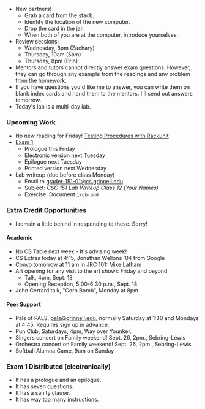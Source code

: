 * New partners!
    * Grab a card from the stack.
    * Identify the location of the new computer.
    * Drop the card in the jar.
    * When both of you are at the computer, introduce yourselves.
* Review sessions:
    * Wednesday, 8pm (Zachary)
    * Thursday, 10am (Sam)
    * Thursday, 8pm (Erin)
* Mentors and tutors cannot directly answer exam questions.  However, they 
  can go through any example from the readings and any problem from the
  homework.
* If you have questions you'd like me to answer, you can write them on
  blank index cards and hand them to the mentors.  I'll send out answers
  tomorrow.
* Today's lab is a multi-day lab.

### Upcoming Work

* No new reading for Friday!
  [Testing Procedures with Rackunit](../readings/rackunit-rgb-reading.html)
* [Exam 1](../assignments/exam.01.html) 
    * Prologue this Friday
    * Electronic version next Tuesday
    * Epilogue next Tuesday
    * Printed version next Wednesday
* Lab writeup (due before class Monday)
    * Email to <grader-151-01@cs.grinnell.edu> 
    * Subject: _CSC 151 Lab Writeup Class 12 (Your Names)_
    * Exercise: Document `irgb-add`

### Extra Credit Opportunities

* I remain a little behind in responding to these.  Sorry!

#### Academic

* No CS Table next week - It's advising week!
* CS Extras today at 4:15, Jonathan Wellons '04 from Google
* Convo tomorrow at 11 am in JRC 101: Mike Latham
* Art opening (or any visit to the art show): Friday and beyond
    * Talk, 4pm, Sept. 18
    * Opening Reception, 5:00-6:30 p.m., Sept. 18
* John Gerrard talk, "Corn Bomb", Monday at 8pm

#### Peer Support

* Pals of PALS, pals@grinnell.edu, normally Saturday at 1:30
  and Mondays at 4:45.  Requires sign up in advance.
* Pun Club, Saturdays, 4pm, Way over Younker.
* Singers concert on Family weekend!  Sept. 26, 2pm., Sebring-Lewis
* Orchestra concert on Family weekend!  Sept. 26, 2pm., Sebring-Lewis
* Softball Alumna Game, 9am on Sunday

### Exam 1 Distributed (electronically)

* It has a prologue and an epilogue.
* It has seven questions.
* It has a sanity clause.
* It has way too many instructions.


